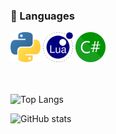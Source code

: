 ### 🌱 Languages
 
<div class="lang">
  <img src="/img/python.svg" width="48" height="48">
  <img src="/img/lua.PNG" width="48" height="48">
  <img src="/img/CSharp.svg" width="48" height="48">
  
</div><br><br>
   
![Top Langs](https://github-readme-stats.vercel.app/api/top-langs/?username=odeyity&theme=dark)
  
 ![GitHub stats](https://github-readme-stats.vercel.app/api?username=odeyity&show_icons=true&theme=dark)
